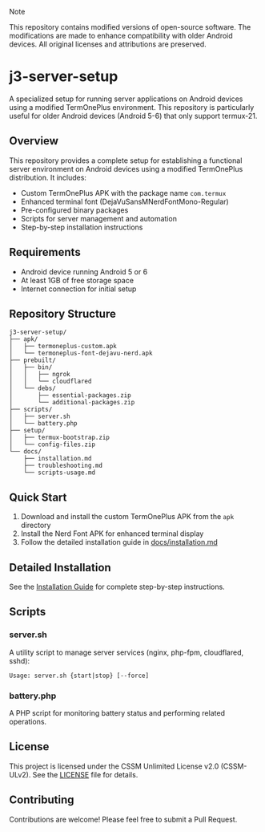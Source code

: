 > [!NOTE]
> This repository contains modified versions of open-source software. The modifications are made to enhance compatibility with older Android devices. All original licenses and attributions are preserved.

# j3-server-setup

A specialized setup for running server applications on Android devices using a modified TermOnePlus environment. This repository is particularly useful for older Android devices (Android 5-6) that only support termux-21.

## Overview

This repository provides a complete setup for establishing a functional server environment on Android devices using a modified TermOnePlus distribution. It includes:

- Custom TermOnePlus APK with the package name `com.termux`
- Enhanced terminal font (DejaVuSansMNerdFontMono-Regular)
- Pre-configured binary packages
- Scripts for server management and automation
- Step-by-step installation instructions

## Requirements

- Android device running Android 5 or 6
- At least 1GB of free storage space
- Internet connection for initial setup

## Repository Structure

```
j3-server-setup/
├── apk/
│   ├── termoneplus-custom.apk
│   └── termoneplus-font-dejavu-nerd.apk
├── prebuilt/
│   ├── bin/
│   │   ├── ngrok
│   │   └── cloudflared
│   └── debs/
│       ├── essential-packages.zip
│       └── additional-packages.zip
├── scripts/
│   ├── server.sh
│   └── battery.php
├── setup/
│   ├── termux-bootstrap.zip
│   └── config-files.zip
└── docs/
    ├── installation.md
    ├── troubleshooting.md
    └── scripts-usage.md
```

## Quick Start

1. Download and install the custom TermOnePlus APK from the `apk` directory
2. Install the Nerd Font APK for enhanced terminal display
3. Follow the detailed installation guide in [docs/installation.md](docs/installation.md)

## Detailed Installation

See the [Installation Guide](docs/installation.md) for complete step-by-step instructions.

## Scripts

### server.sh

A utility script to manage server services (nginx, php-fpm, cloudflared, sshd):

```
Usage: server.sh {start|stop} [--force]
```

### battery.php

A PHP script for monitoring battery status and performing related operations.

## License

This project is licensed under the CSSM Unlimited License v2.0 (CSSM-ULv2). See the [LICENSE](LICENSE) file for details.

## Contributing

Contributions are welcome! Please feel free to submit a Pull Request.
